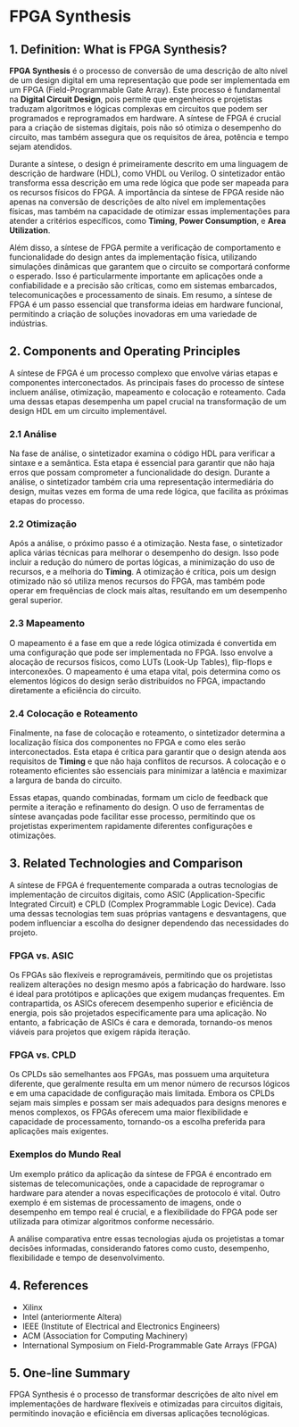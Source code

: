 # FPGA Synthesis

## 1. Definition: What is **FPGA Synthesis**?
**FPGA Synthesis** é o processo de conversão de uma descrição de alto nível de um design digital em uma representação que pode ser implementada em um FPGA (Field-Programmable Gate Array). Este processo é fundamental na **Digital Circuit Design**, pois permite que engenheiros e projetistas traduzam algoritmos e lógicas complexas em circuitos que podem ser programados e reprogramados em hardware. A síntese de FPGA é crucial para a criação de sistemas digitais, pois não só otimiza o desempenho do circuito, mas também assegura que os requisitos de área, potência e tempo sejam atendidos.

Durante a síntese, o design é primeiramente descrito em uma linguagem de descrição de hardware (HDL), como VHDL ou Verilog. O sintetizador então transforma essa descrição em uma rede lógica que pode ser mapeada para os recursos físicos do FPGA. A importância da síntese de FPGA reside não apenas na conversão de descrições de alto nível em implementações físicas, mas também na capacidade de otimizar essas implementações para atender a critérios específicos, como **Timing**, **Power Consumption**, e **Area Utilization**.

Além disso, a síntese de FPGA permite a verificação de comportamento e funcionalidade do design antes da implementação física, utilizando simulações dinâmicas que garantem que o circuito se comportará conforme o esperado. Isso é particularmente importante em aplicações onde a confiabilidade e a precisão são críticas, como em sistemas embarcados, telecomunicações e processamento de sinais. Em resumo, a síntese de FPGA é um passo essencial que transforma ideias em hardware funcional, permitindo a criação de soluções inovadoras em uma variedade de indústrias.

## 2. Components and Operating Principles
A síntese de FPGA é um processo complexo que envolve várias etapas e componentes interconectados. As principais fases do processo de síntese incluem análise, otimização, mapeamento e colocação e roteamento. Cada uma dessas etapas desempenha um papel crucial na transformação de um design HDL em um circuito implementável.

### 2.1 Análise
Na fase de análise, o sintetizador examina o código HDL para verificar a sintaxe e a semântica. Esta etapa é essencial para garantir que não haja erros que possam comprometer a funcionalidade do design. Durante a análise, o sintetizador também cria uma representação intermediária do design, muitas vezes em forma de uma rede lógica, que facilita as próximas etapas do processo.

### 2.2 Otimização
Após a análise, o próximo passo é a otimização. Nesta fase, o sintetizador aplica várias técnicas para melhorar o desempenho do design. Isso pode incluir a redução do número de portas lógicas, a minimização do uso de recursos, e a melhoria do **Timing**. A otimização é crítica, pois um design otimizado não só utiliza menos recursos do FPGA, mas também pode operar em frequências de clock mais altas, resultando em um desempenho geral superior.

### 2.3 Mapeamento
O mapeamento é a fase em que a rede lógica otimizada é convertida em uma configuração que pode ser implementada no FPGA. Isso envolve a alocação de recursos físicos, como LUTs (Look-Up Tables), flip-flops e interconexões. O mapeamento é uma etapa vital, pois determina como os elementos lógicos do design serão distribuídos no FPGA, impactando diretamente a eficiência do circuito.

### 2.4 Colocação e Roteamento
Finalmente, na fase de colocação e roteamento, o sintetizador determina a localização física dos componentes no FPGA e como eles serão interconectados. Esta etapa é crítica para garantir que o design atenda aos requisitos de **Timing** e que não haja conflitos de recursos. A colocação e o roteamento eficientes são essenciais para minimizar a latência e maximizar a largura de banda do circuito.

Essas etapas, quando combinadas, formam um ciclo de feedback que permite a iteração e refinamento do design. O uso de ferramentas de síntese avançadas pode facilitar esse processo, permitindo que os projetistas experimentem rapidamente diferentes configurações e otimizações.

## 3. Related Technologies and Comparison
A síntese de FPGA é frequentemente comparada a outras tecnologias de implementação de circuitos digitais, como ASIC (Application-Specific Integrated Circuit) e CPLD (Complex Programmable Logic Device). Cada uma dessas tecnologias tem suas próprias vantagens e desvantagens, que podem influenciar a escolha do designer dependendo das necessidades do projeto.

### FPGA vs. ASIC
Os FPGAs são flexíveis e reprogramáveis, permitindo que os projetistas realizem alterações no design mesmo após a fabricação do hardware. Isso é ideal para protótipos e aplicações que exigem mudanças frequentes. Em contrapartida, os ASICs oferecem desempenho superior e eficiência de energia, pois são projetados especificamente para uma aplicação. No entanto, a fabricação de ASICs é cara e demorada, tornando-os menos viáveis para projetos que exigem rápida iteração.

### FPGA vs. CPLD
Os CPLDs são semelhantes aos FPGAs, mas possuem uma arquitetura diferente, que geralmente resulta em um menor número de recursos lógicos e em uma capacidade de configuração mais limitada. Embora os CPLDs sejam mais simples e possam ser mais adequados para designs menores e menos complexos, os FPGAs oferecem uma maior flexibilidade e capacidade de processamento, tornando-os a escolha preferida para aplicações mais exigentes.

### Exemplos do Mundo Real
Um exemplo prático da aplicação da síntese de FPGA é encontrado em sistemas de telecomunicações, onde a capacidade de reprogramar o hardware para atender a novas especificações de protocolo é vital. Outro exemplo é em sistemas de processamento de imagens, onde o desempenho em tempo real é crucial, e a flexibilidade do FPGA pode ser utilizada para otimizar algoritmos conforme necessário.

A análise comparativa entre essas tecnologias ajuda os projetistas a tomar decisões informadas, considerando fatores como custo, desempenho, flexibilidade e tempo de desenvolvimento.

## 4. References
- Xilinx
- Intel (anteriormente Altera)
- IEEE (Institute of Electrical and Electronics Engineers)
- ACM (Association for Computing Machinery)
- International Symposium on Field-Programmable Gate Arrays (FPGA)

## 5. One-line Summary
FPGA Synthesis é o processo de transformar descrições de alto nível em implementações de hardware flexíveis e otimizadas para circuitos digitais, permitindo inovação e eficiência em diversas aplicações tecnológicas.
